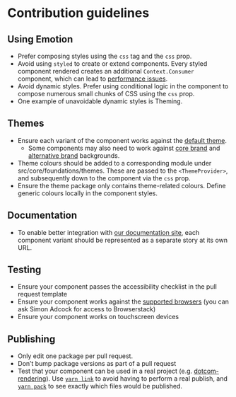 # Contribution guidelines

## Using Emotion

-   Prefer composing styles using the `css` tag and the `css` prop.
-   Avoid using `styled` to create or extend components. Every styled component rendered creates an additional `Context.Consumer` component, which can lead to [performance issues](https://calendar.perfplanet.com/2019/the-unseen-performance-costs-of-css-in-js-in-react-apps/).
-   Avoid dynamic styles. Prefer using conditional logic in the component to compose numerous small chunks of CSS using the `css` prop.
-   One example of unavoidable dynamic styles is Theming.

## Themes

-   Ensure each variant of the component works against the [default theme](https://www.theguardian.design/2a1e5182b/p/938810/t/60b4f8).
    -   Some components may also need to work against [core brand](https://www.theguardian.design/2a1e5182b/p/938810/t/60ae91) and [alternative brand](https://www.theguardian.design/2a1e5182b/p/938810/t/12ad05) backgrounds.
-   Theme colours should be added to a corresponding module under src/core/foundations/themes. These are passed to the `<ThemeProvider>`, and subsequently down to the component via the `css` prop.
-   Ensure the theme package only contains theme-related colours. Define generic colours locally in the component styles.

## Documentation

-   To enable better integration with [our documentation site](https://www.theguardian.design), each component variant should be represented as a separate story at its own URL.

## Testing

-   Ensure your component passes the accessibility checklist in the pull request template
-   Ensure your component works against the [supported browsers](https://www.theguardian.com/help/recommended-browsers) (you can ask Simon Adcock for access to Browserstack)
-   Ensure your component works on touchscreen devices

## Publishing

-   Only edit one package per pull request.
-   Don’t bump package versions as part of a pull request
-   Test that your component can be used in a real project (e.g. [dotcom-rendering](https://github.com/guardian/dotcom-rendering)). Use [`yarn link`](https://yarnpkg.com/en/docs/cli/link) to avoid having to perform a real publish, and [`yarn pack`](https://yarnpkg.com/en/docs/cli/pack) to see exactly which files would be published.
